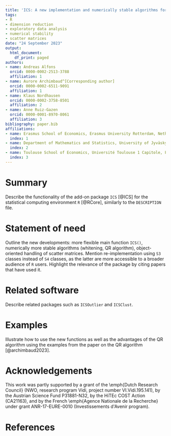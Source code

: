 ```yaml
---
title: 'ICS: A new implementation and numerically stable algorithms for invariant coordinate selection in R'
tags:
- R
- dimension reduction
- exploratory data analysis
- numerical stability
- scatter matrices
date: "24 September 2023"
output:
  html_document:
    df_print: paged
authors:
- name: Andreas Alfons
  orcid: 0000-0002-2513-3788
  affiliation: 1
- name: Aurore Archimbaud^[Corresponding author]
  orcid: 0000-0002-6511-9091
  affiliation: 1
- name: Klaus Nordhausen
  orcid: 0000-0002-3758-8501
  affiliation: 2
- name: Anne Ruiz-Gazen
  orcid: 0000-0001-8970-8061
  affiliation: 3
bibliography: paper.bib
affiliations:
- name: Erasmus School of Economics, Erasmus University Rotterdam, Netherlands
  index: 1
- name: Department of Mathematics and Statistics, University of Jyväskylä, Finland
  index: 2
- name: Toulouse School of Economics, Université Toulouse 1 Capitole, France
  index: 3
---
```



# Summary

Describe the functionality of the add-on package `ICS` [@ICS] for the statistical computing environment `R` [@RCore], similarly to the `DESCRIPTION` file.


# Statement of need

Outline the new developments: more flexible main function `ICS()`, numerically more stable algorithms (whitening, QR algorithm), object-oriented handling of scatter matrices. Mention re-implementation using `S3` classes instead of `S4` classes, as the latter are more accessible to a broader audience of `R` users. Highlight the relevance of the package by citing papers that have used it.


# Related software

Describe related packages such as `ICSOutlier` and `ICSClust`.


# Examples

Illustrate how to use the new functions as well as the advantages of the QR algorithm using the examples from the paper on the QR algorithm [@archimbaud2023].


# Acknowledgements

This work was partly supported by a grant of the \emph{Dutch Research Council} (NWO, research program Vidi, project number VI.Vidi.195.141), by the Austrian Science Fund P31881-N32, by the HiTEc COST Action (CA21163), and by the French \emph{Agence Nationale de la Recherche} under grant ANR-17-EURE-0010 (Investissements d'Avenir program).

# References
